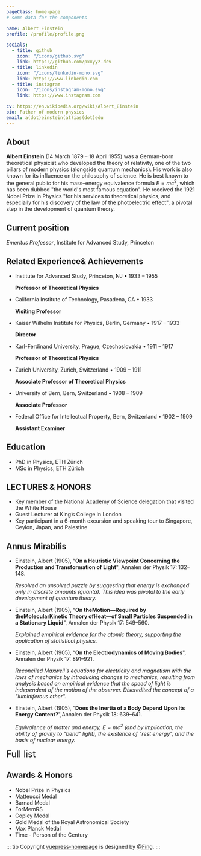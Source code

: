 ```yaml
---
pageClass: home-page
# some data for the components

name: Albert Einstein
profile: /profile/profile.png

socials:
  - title: github
    icon: "/icons/github.svg"
    link: https://github.com/pxxyyz-dev
  - title: linkedin
    icon: "/icons/linkedin-mono.svg"
    link: https://www.linkedin.com
  - title: instagram
    icon: "/icons/instagram-mono.svg"
    link: https://www.instagram.com

cv: https://en.wikipedia.org/wiki/Albert_Einstein
bio: Father of modern physics
email: a(dot)einstein(at)ias(dot)edu
---
```


<ProfileSection :frontmatter="$page.frontmatter" />

## About

**Albert Einstein** (14 March 1879 – 18 April 1955) was a German-born theoretical physicist who developed the theory of relativity, one of the two pillars of modern physics (alongside quantum mechanics). His work is also known for its influence on the philosophy of science. He is best known to the general public for his mass–energy equivalence formula $E = mc^2$, which has been dubbed "the world's most famous equation". He received the 1921 Nobel Prize in Physics "for his services to theoretical physics, and especially for his discovery of the law of the photoelectric effect", a pivotal step in the development of quantum theory.

## Current position

*Emeritus Professor*, Institute for Advanced Study, Princeton

## Related Experience& Achievements

- Institute for Advanced Study, Princeton, NJ • 1933 – 1955

  **Professor of Theoretical Physics**

- California Institute of Technology, Pasadena, CA • 1933

  **Visiting Professor**

- Kaiser Wilhelm Institute for Physics, Berlin, Germany • 1917 – 1933

  **Director**

- Karl-Ferdinand University, Prague, Czechoslovakia • 1911 – 1917

  **Professor of Theoretical Physics**

- Zurich University, Zurich, Switzerland • 1909 – 1911

  **Associate Professor of Theoretical Physics**

- University of Bern, Bern, Switzerland • 1908 – 1909

  **Associate Professor**

- Federal Office for Intellectual Property, Bern, Switzerland • 1902 – 1909

  **Assistant Examiner**

## Education

- PhD in Physics, ETH Zürich
- MSc in Physics, ETH Zürich

## LECTURES & HONORS

- Key member of the National Academy of Science delegation that visited the White House
- Guest Lecturer at King’s College in London
- Key participant in a 6-month excursion and speaking tour to Singapore, Ceylon, Japan, and Palestine

## Annus Mirabilis <a-icon type="bulb" theme="twoTone" /> 

<ProjectCard>

- Einstein, Albert (1905), “**On a Heuristic Viewpoint Concerning the Production and Transformation of Light**", Annalen der Physik 17: 132–148.

  *Resolved an unsolved puzzle by suggesting that energy is exchanged only in discrete amounts (quanta). This idea was pivotal to the early development of quantum theory.*

- Einstein, Albert (1905), “**On theMotion—Required by theMolecularKinetic Theory ofHeat—of Small Particles Suspended in a Stationary Liquid**", Annalen der Physik 17: 549–560.

  *Explained empirical evidence for the atomic theory, supporting the application of statistical physics.*

- Einstein, Albert (1905), “**On the Electrodynamics of Moving Bodies**", Annalen der Physik 17: 891–921.

  *Reconciled Maxwell's equations for electricity and magnetism with the laws of mechanics by introducing changes to mechanics, resulting from analysis based on empirical evidence that the speed of light is independent of the motion of the observer. Discredited the concept of a "luminiferous ether".*

- Einstein, Albert (1905), “**Does the Inertia of a Body Depend Upon Its Energy Content?**",Annalen der Physik 18: 639–641.

  *Equivalence of matter and energy, $E = mc^2$ (and by implication, the ability of gravity to "bend" light), the existence of "rest energy", and the basis of nuclear energy.*

</ProjectCard>

<a-Button type="link" onclick="window.location.href='/profile/projects/';" block><div style="font-size:24px">Full list <a-icon type="pushpin" theme="outlined" /></div></a-Button> 

## Awards & Honors

- Nobel Prize in Physics
- Matteucci Medal
- Barnad Medal
- ForMemRS
- Copley Medal
- Gold Medal of the Royal Astronomical Society
- Max Planck Medal
- Time - Person of the Century

::: tip Copyright
[vuepress-homepage](https://github.com/mtobeiyf/vuepress-homepage) is designed by [@Fing](https://github.com/mtobeiyf).
:::


<!-- Custom style for this page -->

<style lang="stylus">
.profile
  display inline-flex !important
  align-items center !important
.profile .info
  padding-left 0.5rem !important
.theme-container.home-page .page
  font-size 14px
  font-family "lucida grande", "lucida sans unicode", lucida, "Helvetica Neue", Helvetica, Arial, sans-serif;
  p
    margin 0 0 0.5rem
  p, ul, ol
    line-height normal
  a
    font-weight normal
  .theme-default-content:not(.custom) > h2
    margin-bottom 0.5rem
  .theme-default-content:not(.custom) > h2:first-child + p
    margin-top 0.5rem
  .theme-default-content:not(.custom) > h3
    padding-top 4rem
  /* Override */
  .md-card
    margin-top 0.5em
    .card-image
      padding 0.2rem
      img
        max-width 120px
        max-height 120px
    .card-content p
      -webkit-margin-after 0.2em
@media (max-width: 419px)
  .theme-container.home-page .page
    p, ul, ol
      line-height 1.5
.md-card
  .card-image
    img 
      width 100%
      max-width 400px
</style>
